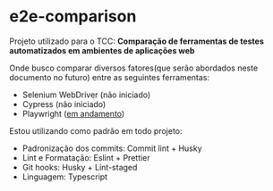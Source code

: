 # e2e-comparison

Projeto utilizado para o TCC: **Comparação de ferramentas de testes automatizados em ambientes de aplicações web**

Onde busco comparar diversos fatores(que serão abordados neste documento no futuro) entre as seguintes ferramentas:

- Selenium WebDriver (não iniciado)
- Cypress (não iniciado)
- Playwright ([em andamento](https://github.com/Guilherme-Farias/e2e-comparison/tree/playwright))

Estou utilizando como padrão em todo projeto:
- Padronização dos commits: Commit lint + Husky
- Lint e Formatação: Eslint + Prettier
- Git hooks: Husky + Lint-staged
- Linguagem: Typescript
